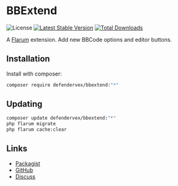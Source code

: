 # BBExtend

![License](https://img.shields.io/badge/license-MIT-blue.svg) [![Latest Stable Version](https://img.shields.io/packagist/v/defendervex/bbextend.svg)](https://packagist.org/packages/defendervex/bbextend) [![Total Downloads](https://img.shields.io/packagist/dt/defendervex/bbextend.svg)](https://packagist.org/packages/defendervex/bbextend)

A [Flarum](http://flarum.org) extension. Add new BBCode options and editor buttons.

## Installation

Install with composer:

```sh
composer require defendervex/bbextend:"*"
```

## Updating

```sh
composer update defendervex/bbextend:"*"
php flarum migrate
php flarum cache:clear
```

## Links

- [Packagist](https://packagist.org/packages/defendervex/bbextend)
- [GitHub](https://github.com/defendervex/bbextend)
- [Discuss](https://discuss.flarum.org/d/PUT_DISCUSS_SLUG_HERE)
